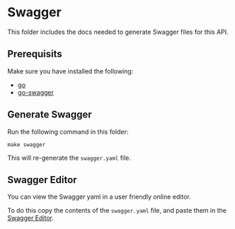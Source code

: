 # Swagger

This folder includes the docs needed to generate Swagger files for this API.

## Prerequisits

Make sure you have installed the following:
- [go](https://golang.org/)
- [go-swagger](https://goswagger.io/)

## Generate Swagger

Run the following command in this folder:

```
make swagger
```

This will re-generate the `swagger.yaml` file.

## Swagger Editor

You can view the Swagger yaml in a user friendly online editor.

To do this copy the contents of the `swagger.yaml` file, and paste them in the [Swagger Editor](http://editor.swagger.io/).